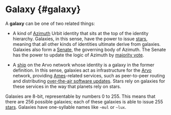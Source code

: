 # Galaxy {#galaxy}

A **galaxy** can be one of two related things:

- A kind of [Azimuth](azimuth.md) Urbit identity that sits at the top of the identity hierarchy. Galaxies, in this sense, have the power to issue [stars](star.md), meaning that all other kinds of identities ultimate derive from galaxies. Galaxies also form a [Senate](senate.md), the governing body of Azimuth. The Senate has the power to update the logic of Azimuth by [majority vote](voting.md).

- A [ship](ship.md) on the Arvo network whose identity is a galaxy in the former definition. In this sense, galaxies act as infrastructure for the [Arvo](arvo.md) network, providing [Ames](ames.md)-related services, such as peer-to-peer routing and distributing [over-the-air software updates](ota-updates.md). Stars rely on galaxies for these services in the way that planets rely on stars.

Galaxies are 8-bit, representable by numbers 0 to 255. This means that there are 256 possible galaxies; each of these galaxies is able to issue 255 [stars](star.md). Galaxies have one-syllable names like `~mul` or `~lux`.
